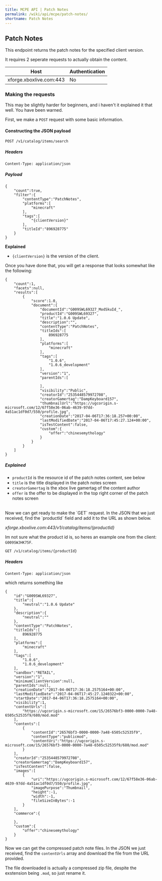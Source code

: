 ```yaml
---
title: MCPE API | Patch Notes
permalink: /wiki/api/mcpe/patch-notes/
shortname: Patch Notes
---
```

## Patch Notes
This endpoint returns the patch notes for the specified client version. 

It requires 2 seperate requests to actually obtain the content.

|Host|Authentication|
|----|--------------|
|xforge.xboxlive.com:443|No|

### Making the requests
This may be slightly harder for beginners, and i haven't it explained it that well. You have been warned.

First, we make a `POST` request with some basic information.

#### Constructing the JSON payload
  
```
POST /v1/catalog/items/search
```
  
##### Headers
```
Content-Type: application/json
```
  
##### Payload
```
{
    "count":true,
    "filter":{
        "contentType":"PatchNotes",
        "platforms":[
            "minecraft"
        ],
        "tags":[
            "{clientVersion}"
        ],
        "titleId":"896928775"
    }
}
```
  
**Explained**  
* `{clientVersion}` is the version of the client.  
  
Once you have done that, you will get a response that looks somewhat like the following:

```
{
    "count":1,
    "facets":null,
    "results":[
        {
            "score":1.0,
            "document":{
                "documentId":"G009SWL69327_ModSkuId_",
                "productId":"G009SWL69327",
                "title":"1.0.6 Update",
                "description":"",
                "contentType":"PatchNotes",
                "titleIds":[
                    896928775
                ],
                "platforms":[
                    "minecraft"
                ],
                "tags":[
                    "1.0.6",
                    "1.0.6_development"
                ],
                "version":"1",
                "parentIds":[

                ],
                "visibility":"Public",
                "creatorId":"2535448579972708",
                "creatorGamertag":"DampKeyboard157",
                "thumbnailUrl":"https://ugcorigin.s-microsoft.com/12/67f58e36-06ab-4639-97dd-4a51ac1df0d7/550/profile.jpg",
                "creationDate":"2017-04-06T17:36:18.257+00:00",
                "lastModifiedDate":"2017-04-06T17:45:27.124+00:00",
                "isTestContent":false,
                "custom":{
                    "offer":"chinesemythology"
                }
            }
        }
    ]
}
```

##### Explained
* `productId` is the resource id of the patch notes content, see below  
* `title` is the title displayed in the patch notes screen  
* `creatorGamertag` is the xbox live gamertag of the content author  
* `offer` is the offer to be displayed in the top right corner of the patch notes screen  
  
<br>
Now we can get ready to make the `GET` request. In the JSON that we just received, find the `productId` field and add it to the URL as shown below.

*xforge.xboxlive.com:443/v1/catalog/items/{productId}*

Im not sure what the product id is, so heres an example one from the client: `G009SWJHK75F`.
  
```
GET /v1/catalog/items/{productId}
```

##### Headers
```
Content-Type: application/json
```

which returns something like

```
{
    "id":"G009SWL69327",
    "title":{
        "neutral":"1.0.6 Update"
    },
    "description":{
        "neutral":""
    },
    "contentType":"PatchNotes",
    "titleIds":[
        896928775
    ],
    "platforms":[
        "minecraft"
    ],
    "tags":[
        "1.0.6",
        "1.0.6_development"
    ],
    "sandbox":"RETAIL",
    "version":"1",
    "minimumClientVersion":null,
    "parentIds":null,
    "creationDate":"2017-04-06T17:36:18.2575164+00:00",
    "lastModifiedDate":"2017-04-06T17:45:27.1240322+00:00",
    "startDate":"2017-04-06T17:36:18.2575164+00:00",
    "visibility":1,
    "contentUrls":[
        "https://ugcorigin.s-microsoft.com/15/26576bf3-0000-0000-7a48-6505c52535f9/680/mod.mod"
    ],
    "contents":[
        {
            "contentId":"26576bf3-0000-0000-7a48-6505c52535f9",
            "contentType":"publicmod",
            "contentUri":"https://ugcorigin.s-microsoft.com/15/26576bf3-0000-0000-7a48-6505c52535f9/680/mod.mod"
        }
    ],
    "creatorId":"2535448579972708",
    "creatorGamertag":"DampKeyboard157",
    "isTestContent":false,
    "images":[
        {
            "uri":"https://ugcorigin.s-microsoft.com/12/67f58e36-06ab-4639-97dd-4a51ac1df0d7/550/profile.jpg",
            "imagePurpose":"Thumbnail",
            "height":-1,
            "width":-1,
            "fileSizeInBytes":-1
        }
    ],
    "commerce":{

    },
    "custom":{
        "offer":"chinesemythology"
    }
}
```
  
Now we can get the compressed patch note files. In the JSON we just received, find the `contentUrls` array and download the file from the URL provided.

The file downloaded is actually a compressed zip file, despite the exstension being `.mod`, so just rename it.
